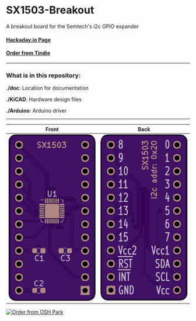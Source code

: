 # SX1503-Breakout

A breakout board for the Semtech's i2c GPIO expander

#### [Hackaday.io Page](https://hackaday.io/project/xxxxx)

#### [Order from Tindie](https://www.tindie.com/products/xxxxx/)

------------------------

### What is in this repository:

**./doc**:  Location for documentation

**./KiCAD**:  Hardware design files

**./Arduino**:  Arduino driver

------------------------

Front | Back
:-------:|:------:
![Front](osh-render-front.png)  | ![Back](osh-render-back.png)


[<img src="https://oshpark.com/assets/badge-5b7ec47045b78aef6eb9d83b3bac6b1920de805e9a0c227658eac6e19a045b9c.png" alt="Order from OSH Park">](https://oshpark.com/shared_projects/xxxxx)

